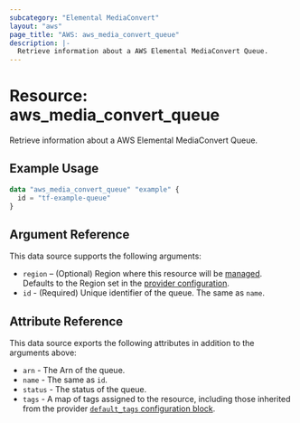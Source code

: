 ```yaml
---
subcategory: "Elemental MediaConvert"
layout: "aws"
page_title: "AWS: aws_media_convert_queue"
description: |-
  Retrieve information about a AWS Elemental MediaConvert Queue.
---
```


# Resource: aws_media_convert_queue

Retrieve information about a AWS Elemental MediaConvert Queue.

## Example Usage

```terraform
data "aws_media_convert_queue" "example" {
  id = "tf-example-queue"
}
```

## Argument Reference

This data source supports the following arguments:

* `region` – (Optional) Region where this resource will be [managed](https://docs.aws.amazon.com/general/latest/gr/rande.html#regional-endpoints). Defaults to the Region set in the [provider configuration](https://registry.terraform.io/providers/hashicorp/aws/latest/docs#aws-configuration-reference).
* `id` - (Required) Unique identifier of the queue. The same as `name`.

## Attribute Reference

This data source exports the following attributes in addition to the arguments above:

* `arn` - The Arn of the queue.
* `name` - The same as `id`.
* `status` - The status of the queue.
* `tags` - A map of tags assigned to the resource, including those inherited from the provider [`default_tags` configuration block](https://registry.terraform.io/providers/hashicorp/aws/latest/docs#default_tags-configuration-block).
